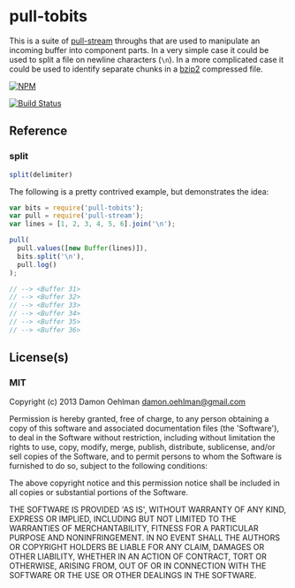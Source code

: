 # pull-tobits

This is a suite of [pull-stream](https://github.com/dominictarr/pull-stream)
throughs that are used to manipulate an incoming buffer into component
parts. In a very simple case it could be used to split a file on 
newline characters (`\n`).  In a more complicated case it could be used
to identify separate chunks in a [bzip2](http://en.wikipedia.org/wiki/Bzip2)
compressed file.


[![NPM](https://nodei.co/npm/pull-tobits.png)](https://nodei.co/npm/pull-tobits/)

[![Build Status](https://travis-ci.org/DamonOehlman/pull-tobits.png?branch=master)](https://travis-ci.org/DamonOehlman/pull-tobits)

## Reference

### split

```js
split(delimiter)
```

The following is a pretty contrived example, but demonstrates the idea:

```js
var bits = require('pull-tobits');
var pull = require('pull-stream');
var lines = [1, 2, 3, 4, 5, 6].join('\n');

pull(
  pull.values([new Buffer(lines)]),
  bits.split('\n'),
  pull.log()
);

// --> <Buffer 31>
// --> <Buffer 32>
// --> <Buffer 33>
// --> <Buffer 34>
// --> <Buffer 35>
// --> <Buffer 36>
```

## License(s)

### MIT

Copyright (c) 2013 Damon Oehlman <damon.oehlman@gmail.com>

Permission is hereby granted, free of charge, to any person obtaining
a copy of this software and associated documentation files (the
'Software'), to deal in the Software without restriction, including
without limitation the rights to use, copy, modify, merge, publish,
distribute, sublicense, and/or sell copies of the Software, and to
permit persons to whom the Software is furnished to do so, subject to
the following conditions:

The above copyright notice and this permission notice shall be
included in all copies or substantial portions of the Software.

THE SOFTWARE IS PROVIDED 'AS IS', WITHOUT WARRANTY OF ANY KIND,
EXPRESS OR IMPLIED, INCLUDING BUT NOT LIMITED TO THE WARRANTIES OF
MERCHANTABILITY, FITNESS FOR A PARTICULAR PURPOSE AND NONINFRINGEMENT.
IN NO EVENT SHALL THE AUTHORS OR COPYRIGHT HOLDERS BE LIABLE FOR ANY
CLAIM, DAMAGES OR OTHER LIABILITY, WHETHER IN AN ACTION OF CONTRACT,
TORT OR OTHERWISE, ARISING FROM, OUT OF OR IN CONNECTION WITH THE
SOFTWARE OR THE USE OR OTHER DEALINGS IN THE SOFTWARE.
